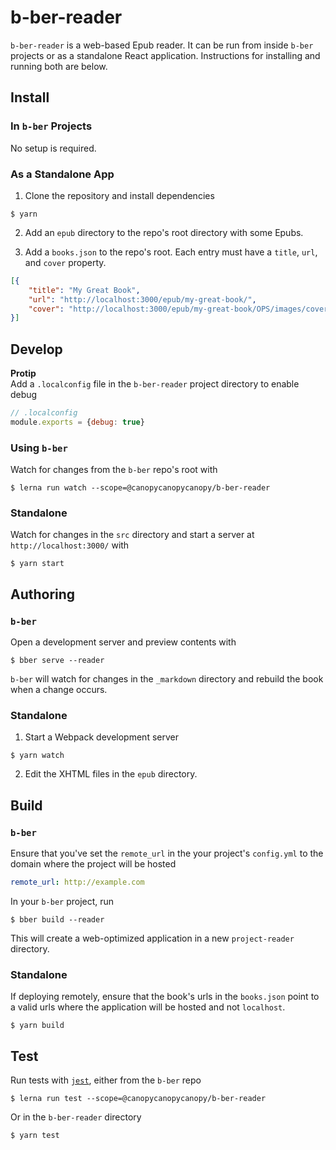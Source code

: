 # b-ber-reader

`b-ber-reader` is a web-based Epub reader. It can be run from inside `b-ber` projects or as a standalone React application. Instructions for installing and running both are below.


## Install

### In `b-ber` Projects

No setup is required.


### As a Standalone App

1. Clone the repository and install dependencies

```
$ yarn
```

2. Add an `epub` directory to the repo's root directory with some Epubs.

3. Add a `books.json` to the repo's root. Each entry must have a `title`, `url`, and `cover` property.

```json
[{
    "title": "My Great Book",
    "url": "http://localhost:3000/epub/my-great-book/",
    "cover": "http://localhost:3000/epub/my-great-book/OPS/images/cover.jpg"
}]
```

## Develop

**Protip**  
Add a `.localconfig` file in the `b-ber-reader` project directory to enable debug

```js
// .localconfig
module.exports = {debug: true}
```

### Using `b-ber`

Watch for changes from the `b-ber` repo's root with

```console
$ lerna run watch --scope=@canopycanopycanopy/b-ber-reader
```

### Standalone

Watch for changes in the `src` directory and start a server at `http://localhost:3000/` with

```
$ yarn start
```

## Authoring

### `b-ber`

Open a development server and preview contents with

```console
$ bber serve --reader
```

`b-ber` will watch for changes in the `_markdown` directory and rebuild the book when a change occurs.


### Standalone

1. Start a Webpack development server 

```console
$ yarn watch
``` 

2. Edit the XHTML files in the `epub` directory.

## Build

### `b-ber`

Ensure that you've set the `remote_url` in the your project's `config.yml` to the domain where the project will be hosted

```yaml
remote_url: http://example.com
```

In your `b-ber` project, run

```console
$ bber build --reader
```

This will create a web-optimized application in a new `project-reader` directory. 


### Standalone

If deploying remotely, ensure that the book's urls in the `books.json` point to a valid urls where the application will be hosted and not `localhost`.

```
$ yarn build
```

## Test

Run tests with [`jest`](https://facebook.github.io/jest/), either from the `b-ber` repo

```console
$ lerna run test --scope=@canopycanopycanopy/b-ber-reader
```

Or in the `b-ber-reader` directory

```console
$ yarn test
```

